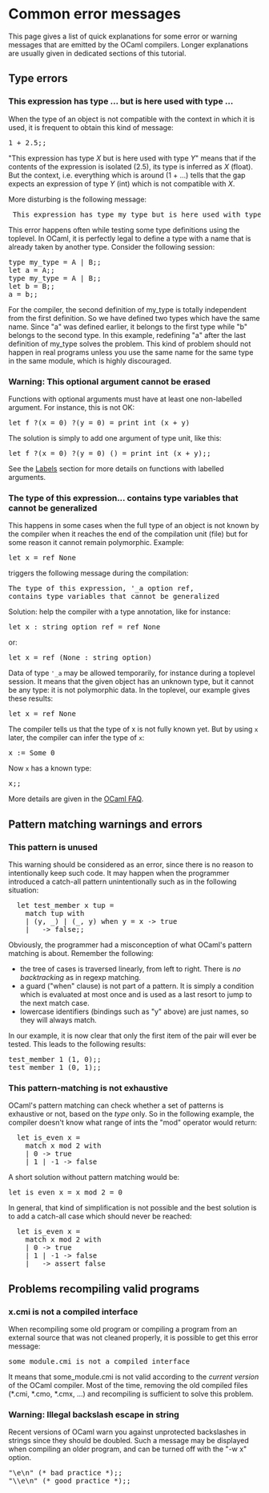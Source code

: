 <head>
<title>Common error messages</title>
</head>
<body>
<h1><span>Common error messages</span></h1>

<p>This page gives a list of quick explanations for some error or warning messages that are emitted by the OCaml compilers. Longer explanations are usually given in dedicated sections of this tutorial.</p>
<a name="Type_errors"></a><h2><span>Type errors</span></h2>
<h3>This expression has type ... but is here used with type ...</h3>
<p>When the type of an object is not compatible with the context in which it is used, it is frequent to obtain this kind of message:</p>
<pre ml:content="ocaml">
1 + 2.5;;
</pre>

<p>&quot;This expression has type <em>X</em> but is here used with type <em>Y</em>&quot; means that if the contents of the expression is isolated (2.5), its type  is inferred as <em>X</em> (float). But the context, i.e. everything which is around (1 + ...) tells that the gap expects an expression of type <em>Y</em> (int) which is not compatible with <em>X</em>.</p>
<p>More disturbing is the following message:</p>
<pre>
 This expression has type my_type but is here used with type my_type
</pre>

<p>This error happens often while testing some type definitions using the toplevel.  In OCaml, it is perfectly legal to define a type with a name that is already taken by another type. Consider the following session:</p>
<pre ml:content="ocaml">
type my_type = A | B;;
let a = A;;
type my_type = A | B;;
let b = B;;
a = b;;
</pre>

<p>For the compiler, the second definition of my_type is totally independent from the first definition. So we have defined two types which have the same name. Since &quot;a&quot; was defined earlier, it belongs to the first type while &quot;b&quot; belongs to the second type. In this example, redefining &quot;a&quot; after the last definition of my_type solves the problem. This kind of problem should not happen in real programs unless you use the same name for the same type in the same module, which is highly discouraged.</p>
<h3>Warning: This optional argument cannot be erased</h3>
<p>Functions with optional arguments must have at least one non-labelled argument. For instance, this is not OK:</p>
<pre ml:content="ocaml">
let f ?(x = 0) ?(y = 0) = print_int (x + y)
</pre>

<p>The solution is simply to add one argument of type unit, like this:</p>
<pre ml:content="ocaml">
let f ?(x = 0) ?(y = 0) () = print_int (x + y);;
</pre>

<p>See the <a href="labels.html" class="internal" title="Labels">Labels</a> section for more details on functions with labelled arguments.</p>

<h3>The type of this expression... contains type variables that cannot be generalized</h3>

<p>This happens in some cases when the full type of an object is not
known by the compiler when it reaches the end of the compilation unit
(file) but for some reason it cannot remain polymorphic. Example:</p>
<pre ml:content="ocaml noeval">
let x = ref None
</pre>
<p>triggers the following message during the compilation:</p>
<pre>
The type of this expression, '_a option ref,
contains type variables that cannot be generalized
</pre>

<p>Solution: help the compiler with a type annotation, like for instance:</p>
<pre ml:content="ocaml noeval">
let x : string option ref = ref None
</pre>
<p>or:</p>
<pre ml:content="ocaml noeval">
let x = ref (None : string option)
</pre>

<p>Data of type <code>'_a</code> may be allowed temporarily, for
  instance during a toplevel session. It means that the given object has
  an unknown type, but it cannot be any type: it is not polymorphic
  data. In the toplevel, our example gives these results:</p>
<pre ml:content="ocaml">
let x = ref None
</pre>

<p>The compiler tells us that the type of x is not fully known
  yet. But by using <code>x</code> later, the compiler can infer the
  type of&nbsp;<code>x</code>:</p>
<pre ml:content="ocaml">
x := Some 0
</pre>
<p>Now <code>x</code> has a known type:</p>
<pre ml:content="ocaml">
x;;
</pre>

<p>More details are given in the <a href="http://caml.inria.fr/pub/old_caml_site/FAQ/FAQ_EXPERT-eng.html#variables_de_types_faibles" class="external" title="http://caml.inria.fr/pub/old_caml_site/FAQ/FAQ_EXPERT-eng.html#variables_de_types_faibles">OCaml FAQ</a>.</p>

<h2><a name="Pattern_matching_warnings_and_errors"></a>
  Pattern matching warnings and errors</h2>

<h3>This pattern is unused</h3>

<p>This warning should be considered as an error, since there is no reason to intentionally keep such code. It may happen when the programmer introduced a catch-all pattern unintentionally such as in the following situation:</p>
<pre ml:content="ocaml">
  let test_member x tup =
    match tup with
    | (y, _) | (_, y) when y = x -> true
    | _ -> false;;
</pre>

<p>Obviously, the programmer had a misconception of what OCaml's pattern matching is about. Remember the following:</p>
<ul><li>the tree of cases is traversed linearly, from left to right. There is <em>no backtracking</em> as in regexp matching.</li>
<li>a guard (&quot;when&quot; clause) is not part of a pattern. It is simply a condition which is evaluated at most once and is used as a last resort to jump to the next match case.</li>
<li>lowercase identifiers (bindings such as &quot;y&quot; above) are just names, so they will always match.</li></ul>
<p>In our example, it is now clear that only the first item of the pair will ever be tested. This leads to the following results:</p>
<pre ml:content="ocaml">
test_member 1 (1, 0);;
test_member 1 (0, 1);;
</pre>

<h3>This pattern-matching is not exhaustive</h3>
<p>OCaml's pattern matching can check whether a set of patterns is exhaustive or not, based on the <em>type</em> only. So in the following example, the compiler doesn't know what range of ints the &quot;mod&quot; operator would return:</p>
<pre  ml:content="ocaml">
  let is_even x =
    match x mod 2 with
    | 0 -> true
    | 1 | -1 -> false
</pre>

<p>A short solution without pattern matching would be:</p>
<pre ml:content="ocaml">
let is_even x = x mod 2 = 0
</pre>

<p>In general, that kind of simplification is not possible and the best solution is to add a catch-all case which should never be reached:</p>
<pre ml:content="ocaml">
  let is_even x =
    match x mod 2 with
    | 0 -> true
    | 1 | -1 -> false
    | _ -> assert false
</pre>


<h2><a name="Problems_recompiling_valid_programs"></a>
  Problems recompiling valid programs</h2>

<h3>x.cmi is not a compiled interface</h3>
<p>When recompiling some old program or compiling a program from an external source that was not cleaned properly, it is possible to get this error message:</p>
<pre>
some_module.cmi is not a compiled interface
</pre>

<p>It means that some_module.cmi is not valid according to the <em>current version</em> of the OCaml compiler. Most of the time, removing the old compiled files (*.cmi, *.cmo, *.cmx, ...) and recompiling is sufficient to solve this problem.</p>

<h3>Warning: Illegal backslash escape in string</h3>
<p>Recent versions of OCaml warn you against unprotected backslashes in strings since they should be doubled. Such a message may be displayed when compiling an older program, and can be turned off with the &quot;-w x&quot; option.</p>
<pre ml:content="ocaml">
"\e\n" (* bad practice *);;
"\\e\n" (* good practice *);;
</pre>


</div>
</body>
